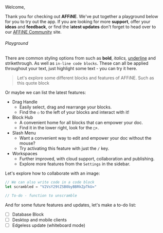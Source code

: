 Welcome,

Thank you for checking out **AFFiNE**. We've put together a playground below for you to try out the app. If you are looking for more **support**, offer your **ideas** and **feedback**, or find the l**atest updates** don't forget to head over to our [AFFiNE Community](https://community.affine.pro/home) site.

###### Playground

There are common styling options from such as **bold**, _italics,_ <u>underline</u> and strikethrough. As well as `in-line code blocks`. These can all be applied throughout your text, just highlight some text - you can try it here.

> Let's explore some different blocks and features of AFFiNE. Such as this quote block

Or maybe we can list the latest features:

*   Drag Handle
    *   Easily select, drag and rearrange your blocks.
    *   Find the `⬦` to the left of your blocks and interact with it!
*   Block Hub
    *   A convenient home for all blocks that can empower your doc.
    *   Find it in the lower right, look for the `□+`.
*   Slash Menu
    *   Want a convenient way to edit and empower your doc without the mouse?
    *   Try activating this feature with just the `/` key.
*   Workspaces
    *   Further improved, with cloud support, collaboration and publishing.
    *   Explore more features from the `Settings` in the sidebar.

Let's explore how to collaborate with an image:

```JavaScript
// We can also write code in a code block
let scrambled = "V2VsY29tZSB0byBBRkZpTkU="

// To-do - function to unscramble
```

And for some future features and updates, let's make a to-do list:

*   [ ] Database Block
*   [ ] Desktop and mobile clients
*   [ ] Edgeless update (whiteboard mode)
